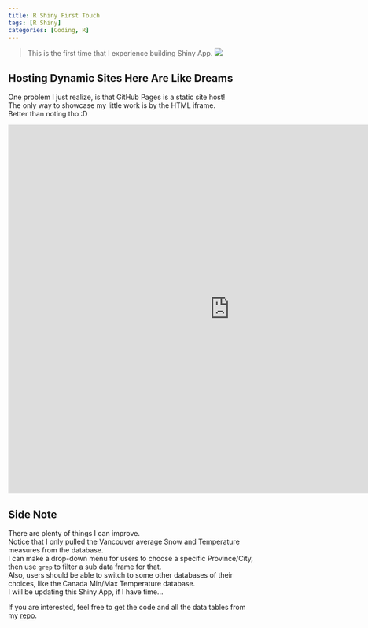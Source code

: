 ```yaml
---
title: R Shiny First Touch
tags: [R Shiny]
categories: [Coding, R]
---
```


>This is the first time that I experience building Shiny App.
![](https://i.imgur.com/IZB6sWk.png)
<!-- more -->
## Hosting Dynamic Sites Here Are Like Dreams

One problem I just realize, is that GitHub Pages is a static site host!  
The only way to showcase my little work is by the HTML iframe.  
Better than noting tho :D  
<iframe width="900" height="750" src="https://shiny.rcg.sfu.ca/u/youyangf/MyApp/" frameborder="0" allowfullscreen></iframe>

## Side Note
There are plenty of things I can improve.  
Notice that I only pulled the Vancouver average Snow and Temperature measures from the database.  
I can make a drop-down menu for users to choose a specific Province/City, then use `grep` to filter a sub data frame for that.  
Also, users should be able to switch to some other databases of their choices, like the Canada Min/Max Temperature database.  
I will be updating this Shiny App, if I have time...  

If you are interested, feel free to get the code and all the data tables from my [repo](https://github.com/SaferSky/Shiny-ClimateChange).